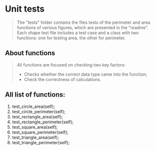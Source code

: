 # Unit tests
> The "tests" folder contains the files
> tests of the perimeter and area functions of various figures, which are presented in the "readme".
> Each shape test file includes a test case and a class with two functions: one for testing area, the other for perimeter.

## About functions
> All functions are focused on checking two key factors:
> * Checks whether the correct data type came into the function;
> * Check the correctness of calculations.
## All list of functions:
1) test_circle_area(self);
2) test_circle_perimeter(self);
3) test_rectangle_area(self);
4) test_rectangle_perimeter(self);
5) test_square_area(self);
6) test_square_perimeter(self);
7) test_triangle_area(self);
8) test_triangle_perimeter(self);
